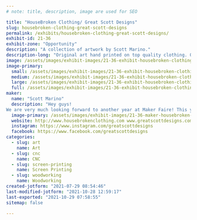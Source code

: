 ```yaml
---
# note: title, description, image are used for SEO

title: "HouseBroken Clothing/ Great Scott Designs"
slug: housebroken-clothing-great-scott-designs
permalink: /exhibits/housebroken-clothing-great-scott-designs/
exhibit-id: 21-36
exhibit-zone: "Opportunity"
description: "A collection of artwork by Scott Marino."
description-long: "Original art hand printed on top quality clothing. Original art carved on wood. Tiki flower planters and more!"
image: /assets/images/exhibit-images/21-36-exhibit-housebroken-clothing-great-scott-designs-booth-photo-large.jpg
image-primary: 
  small: /assets/images/exhibit-images/21-36-exhibit-housebroken-clothing-great-scott-designs-booth-photo-small.jpg
  medium: /assets/images/exhibit-images/21-36-exhibit-housebroken-clothing-great-scott-designs-booth-photo-medium.jpg
  large: /assets/images/exhibit-images/21-36-exhibit-housebroken-clothing-great-scott-designs-booth-photo-large.jpg
  full: /assets/images/exhibit-images/21-36-exhibit-housebroken-clothing-great-scott-designs-booth-photo-full.jpg
maker: 
  name: "Scott Marino"
  description: "Hey guys! 
We are very much looking forward to another year at Maker Faire! This year in addition to shirts we will be bringing much more art. Can&#039;t wait."
  image-primary: /assets/images/exhibit-images/21-36-maker-housebroken-clothing-great-scott-designs-logo-housebroken-clothing-2-medium.jpg
  website: http://www.housebrokenclothing.com www.greatscottdesigns.com
  instagram: https://www.instagram.com/greatscottdesigns
  facebook: https://www.facebook.com/greatscottdesigns
categories: 
  - slug: art
    name: Art
  - slug: cnc
    name: CNC
  - slug: screen-printing
    name: Screen Printing
  - slug: woodworking
    name: Woodworking
created-jotform: "2021-07-29 08:54:46"
last-modified-jotform: "2021-10-28 12:59:17"
last-exported: "2021-10-29 07:58:55"
sitemap: false

---
```

